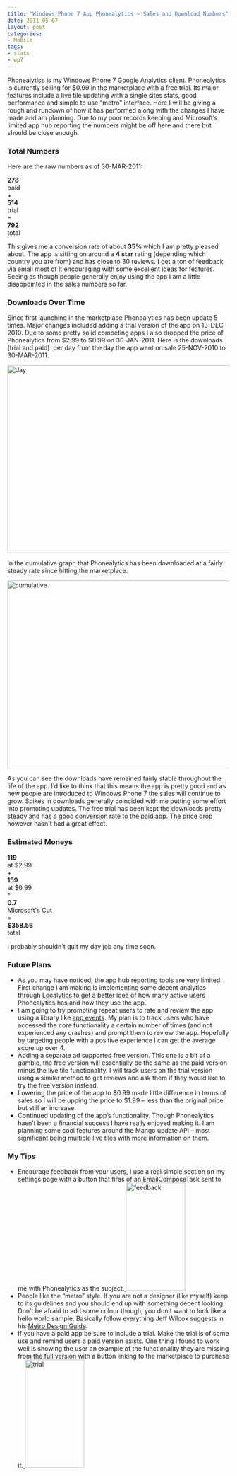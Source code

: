 ```yaml
---
title: "Windows Phone 7 App Phonealytics – Sales and Download Numbers"
date: 2011-05-07
layout: post
categories:
- Mobile
tags:
- stats
- wp7
---
```


<p><a href="http://lukencode.com/2010/11/28/phonealytics-google-analytics-client-for-windows-phone-7/" target="_blank">Phonealytics</a> is my Windows Phone 7 Google Analytics client. Phonealytics is currently selling for $0.99 in the marketplace with a free trial. Its major features include a live tile updating with a single sites stats, good performance and simple to use “metro” interface. Here I will be giving a rough and rundown of how it has performed along with the changes I have made and am planning. Due to my poor records keeping and Microsoft’s limited app hub reporting the numbers might be off here and there but should be close enough.</p>  

<h3>Total Numbers</h3>  

<p>Here are the raw numbers as of 30-MAR-2011:</p>  

<div class="number"><strong>278</strong>     <br />paid </div>  
<div class="sign">+</div>  

<div class="number"><strong>514</strong>     <br />trial </div>  
<div class="sign">=</div>  

<div class="number"><strong>792</strong>     <br />total </div>  

<p class="clear">This gives me a conversion rate of about <strong>35% </strong>which I am pretty pleased about. The app is sitting on around a <strong>4 star</strong> rating (depending which country you are from) and has close to 30 reviews. I get a ton of feedback via email most of it encouraging with some excellent ideas for features. Seeing as though people generally enjoy using the app I am a little disappointed in the sales numbers so far. </p>  

<h3>Downloads Over Time</h3>  

<p>Since first launching in the marketplace Phonealytics has been update 5 times. Major changes included adding a trial version of the app on 13-DEC-2010. Due to some pretty solid competing apps I also dropped the price of Phonealytics from $2.99 to $0.99 on 30-JAN-2011. Here is the downloads (trial and paid)&#160; per day from the day the app went on sale 25-NOV-2010 to 30-MAR-2011.</p>  <p><a href="http://lukencode.com/wp-content/uploads/2011/05/day.png"><img border="0" alt="day" src="http://lukencode.com/wp-content/uploads/2011/05/day_thumb.png" width="715" height="425" /></a></p>  

<p>In the cumulative graph that Phonealytics has been downloaded at a fairly steady rate since hitting the marketplace.</p>  

<p><a href="http://lukencode.com/wp-content/uploads/2011/05/cumulative.png"><img title="cumulative" border="0" alt="cumulative" src="http://lukencode.com/wp-content/uploads/2011/05/cumulative_thumb.png" width="715" height="425" /></a></p>  <p>As you can see the downloads have remained fairly stable throughout the life of the app. I’d like to think that this means the app is pretty good and as new people are introduced to Windows Phone 7 the sales will continue to grow. Spikes in downloads generally coincided with me putting some effort into promoting updates. The free trial has been kept the downloads pretty steady and has a good conversion rate to the paid app. The price drop however hasn't had a great effect. </p>  <h3>Estimated Moneys</h3>  
<div class="number"><strong>119</strong>     <br />at $2.99 </div>  
<div class="sign">+</div>  <div class="number"><strong>159</strong>     <br />at $0.99</div>  
<div class="sign">*</div>  <div class="number"><strong>0.7</strong>     <br />Microsoft's Cut </div>  
<div class="sign">=</div>  <div class="number"><strong>$358.56</strong>     <br />total </div>  

<p class="clear">I probably shouldn't quit my day job any time soon. </p>  

<h3>Future Plans</h3>  

<ul>   
<li>As you may have noticed, the app hub reporting tools are very limited. First change I am making is implementing some decent analytics through <a href="http://www.localytics.com/" target="_blank">Localytics</a> to get a better idea of how many active users Phonealytics has and how they use the app. </li>    
<li>I am going to try prompting repeat users to rate and review the app using a library like <a href="http://dkdevelopment.net/2011/04/29/appevents-do-stuff-when-things-happen-wp7/" target="_blank">app events</a>. My plan is to track users who have accessed the core functionality a certain number of times (and not experienced any crashes) and prompt them to review the app. Hopefully by targeting people with a positive experience I can get the average score up over 4. </li>    
<li>Adding a separate ad supported free version. This one is a bit of a gamble, the free version will essentially be the same as the paid version minus the live tile functionality. I will track users on the trial version using a similar method to get reviews and ask them if they would like to try the free version instead. </li>    <li>Lowering the price of the app to $0.99 made little difference in terms of sales so I will be upping the price to $1.99 – less than the original price but still an increase. </li>    
<li>Continued updating of the app’s functionality. Though Phonealytics hasn’t been a financial success I have really enjoyed making it. I am planning some cool features around the Mango update API – most significant being multiple live tiles with more information on them. </li> </ul>  <h3>My Tips</h3>  <ul>   <li>Encourage feedback from your users, I use a real simple section on my settings page with a button that fires of an EmailComposeTask sent to me with Phonealytics as the subject.<a href="http://lukencode.com/wp-content/uploads/2011/05/feedback.png">
<img border="0" alt="feedback" src="http://lukencode.com/wp-content/uploads/2011/05/feedback_thumb.png" width="134" height="244" /></a> </li>    
<li>People like the “metro” style. If you are not a designer (like myself) keep to its guidelines and you should end up with something decent looking. Don’t be afraid to add some colour though, you don’t want to look like a hello world sample. Basically follow everything Jeff Wilcox suggests in his <a href="http://www.jeff.wilcox.name/2011/03/metro-design-guide-v1/" target="_blank">Metro Design Guide</a>. </li>    
<li>If you have a paid app be sure to include a trial. Make the trial is of some use and remind users a paid version exists. One thing I found to work well is showing the user an example of the functionality they are missing from the full version with a button linking to the marketplace to purchase it.<a href="http://lukencode.com/wp-content/uploads/2011/05/trial.png">
<img title="trial" border="0" alt="trial" src="http://lukencode.com/wp-content/uploads/2011/05/trial_thumb.png" width="134" height="244" /></a> </li> 
</ul>